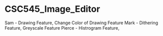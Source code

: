 # CSC545_Image_Editor

Sam - Drawing Feature, Change Color of Drawing Feature
Mark - Dithering Feature, Greyscale Feature
Pierce - Histrogram Feature, 
